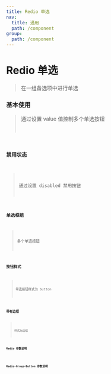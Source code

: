 ```yaml
---
title: Redio 单选
nav:
  title: 通用
  path: /component
group:
  path: /component
---
```


# Redio 单选

> 在一组备选项中进行单选

### 基本使用

> 通过设置 value 值控制多个单选按钮 <code src="./demo/index1.tsx" />

### 禁用状态

> 通过设置 disabled 禁用按钮 <code src="./demo/index2.tsx" />

### 单选框组

> 多个单选按钮 <code src="./demo/index3.tsx" />

### 按钮样式

> 单选按钮样式为 button <code src="./demo/index4.tsx" />

### 带有边框

> 样式为边框 <code src="./demo/index5.tsx" />

### Radio 参数说明

<API src='./Radio/index.tsx'></API>

### Radio-Group-Button 参数说明

<API src='./RadioGroupButton/index.tsx'></API>
